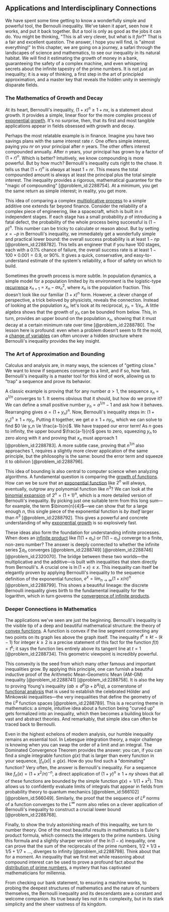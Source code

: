 ## Applications and Interdisciplinary Connections

We have spent some time getting to know a wonderfully simple and powerful tool, the Bernoulli inequality. We've taken it apart, seen how it works, and put it back together. But a tool is only as good as the jobs it can do. You might be thinking, "This is all very clever, but what is it *for*?" That is a fair and excellent question. The answer, I hope you will find, is "almost everything!" In this chapter, we are going on a journey, a safari through the landscapes of science and mathematics, to see our inequality in its natural habitat. We will find it estimating the growth of money in a bank, guaranteeing the safety of a complex machine, and even whispering secrets about the infinite tapestry of the prime numbers. It is not just an inequality; it is a way of thinking, a first step in the art of principled approximation, and a master key that reveals the hidden unity in seemingly disparate fields.

### The Mathematics of Growth and Decay

At its heart, Bernoulli's inequality, $(1+x)^n \ge 1+nx$, is a statement about growth. It provides a simple, linear floor for the more complex process of [exponential growth](@article_id:141375). It's no surprise, then, that its first and most tangible applications appear in fields obsessed with growth and decay.

Perhaps the most relatable example is in finance. Imagine you have two savings plans with the same interest rate $r$. One offers simple interest, paying you $nr$ on your principal after $n$ years. The other offers interest compounded annually. After $n$ years, your principal has grown by a factor of $(1+r)^n$. Which is better? Intuitively, we know compounding is more powerful. But by how much? Bernoulli's inequality cuts right to the chase. It tells us that $(1+r)^n$ is *always* at least $1+nr$. This means the total compounded amount is always at least the principal plus the total simple interest. The inequality provides a rigorous, mathematical guarantee for the "magic of compounding" [@problem_id:2288754]. At a minimum, you get the same return as simple interest; in reality, you get more.

This idea of comparing a complex [multiplicative process](@article_id:274216) to a simple additive one extends far beyond finance. Consider the reliability of a complex piece of engineering, like a spacecraft, which is built in $n$ independent stages. If each stage has a small probability $p$ of introducing a fatal defect, the probability of the whole process being successful is $(1-p)^n$. This number can be tricky to calculate or reason about. But by setting $x = -p$ in Bernoulli's inequality, we immediately get a wonderfully simple and practical lower bound: the overall success probability is at least $1-np$ [@problem_id:2288782]. This tells an engineer that if you have 100 stages, each with a 0.1% chance of failure, the overall success rate is at least $1 - 100 \times 0.001 = 0.9$, or 90%. It gives a quick, conservative, and easy-to-understand estimate of the system's reliability, a floor of safety on which to build.

Sometimes the growth process is more subtle. In population dynamics, a simple model for a population limited by its environment is the logistic-type [recurrence](@article_id:260818) $x_{n+1} = x_n - a x_n^2$, where $x_n$ is the population fraction. This doesn't look like our familiar $(1+x)^n$ form. However, a clever change of perspective, a trick beloved by physicists, reveals the connection. Instead of looking at the population $x_n$, let's look at its reciprocal, $y_n = 1/x_n$. A little algebra shows that the growth of $y_n$ can be bounded from below. This, in turn, provides an upper bound on the population $x_n$, showing that it must decay at a certain minimum rate over time [@problem_id:2288780]. The lesson here is profound: even when a problem doesn't seem to fit the mold, a [change of variables](@article_id:140892) can often uncover a hidden structure where Bernoulli's inequality provides the key insight.

### The Art of Approximation and Bounding

Calculus and analysis are, in many ways, the sciences of "getting close." We want to know if sequences converge to a limit, and if so, how fast. Bernoulli's inequality is a master tool for this kind of work, allowing us to "trap" a sequence and prove its behavior.

A classic example is proving that for any number $a > 1$, the sequence $x_n = a^{1/n}$ converges to 1. It seems obvious that it should, but how do we prove it? We can define a small positive number $y_n = a^{1/n} - 1$ and ask how it behaves. Rearranging gives $a = (1+y_n)^n$. Now, Bernoulli's inequality steps in: $(1+y_n)^n \ge 1 + ny_n$. Putting it together, we get $a \ge 1+ny_n$, which we can solve to find $0 \le y_n \le \frac{a-1}{n}$. We have trapped our error term! As $n$ goes to infinity, the upper bound $\frac{a-1}{n}$ goes to zero, squeezing $y_n$ to zero along with it and proving that $x_n$ must approach 1 [@problem_id:2288783]. A more subtle case, proving that $n^{1/n}$ also approaches 1, requires a slightly more clever application of the same principle, but the philosophy is the same: bound the error term and squeeze it to oblivion [@problem_id:2288796].

This idea of bounding is also central to computer science when analyzing algorithms. A fundamental question is comparing the [growth of functions](@article_id:267154). How can we be sure that an [exponential function](@article_id:160923) like $2^n$ will always, eventually, outgrow any polynomial function like $n^3$? We can look at the [binomial expansion](@article_id:269109) of $2^n = (1+1)^n$, which is a more detailed version of Bernoulli's inequality. By picking just one suitable term from this long sum—for example, the term $\binom{n}{4}$—we can show that for a large enough $n$, this single piece of the exponential function is *by itself* larger than $n^3$ [@problem_id:2288792]. This gives a powerful and concrete understanding of why [exponential growth](@article_id:141375) is so explosively fast.

These ideas also form the foundation for understanding infinite processes. When does an [infinite product](@article_id:172862) like $\prod (1+a_n)$ or $\prod (1-a_n)$ converge to a finite, non-zero number? The answer is deeply connected to whether the infinite series $\sum a_n$ converges [@problem_id:2288749] [@problem_id:2288746] [@problem_id:2320070]. The bridge between these two worlds—the multiplicative and the additive—is built with inequalities that stem directly from Bernoulli's. A crucial one is $\ln(1+x) \le x$. This inequality can itself be elegantly proven by applying Bernoulli's inequality to the sequence definition of the exponential function, $e^x = \lim_{n \to \infty} (1+x/n)^n$ [@problem_id:2288799]. This shows a beautiful lineage: the discrete Bernoulli inequality gives birth to the fundamental inequality for the logarithm, which in turn governs the [convergence of infinite products](@article_id:176356).

### Deeper Connections in Mathematics

The applications we've seen are just the beginning. Bernoulli's inequality is the visible tip of a deep and beautiful mathematical structure: the theory of [convex functions](@article_id:142581). A function is convex if the line segment connecting any two points on its graph lies above the graph itself. The inequality $t^k \ge kt - (k-1)$ for integer $k \ge 2$ is a precise statement of this fact for the function $f(t)=t^k$; it says the function lies entirely above its tangent line at $t=1$ [@problem_id:2288734]. This geometric viewpoint is incredibly powerful.

This convexity is the seed from which many other famous and important inequalities grow. By applying this principle, one can furnish a beautiful inductive proof of the Arithmetic Mean-Geometric Mean (AM-GM) inequality [@problem_id:2288741] [@problem_id:2288758]. It is also the key to proving Young's inequality ($ab \le a^p/p + b^q/q$), a cornerstone of [functional analysis](@article_id:145726) that is used to establish the celebrated Hölder and Minkowski inequalities—the very inequalities that define the geometry of the $L^p$ function spaces [@problem_id:2288789]. This is a recurring theme in mathematics: a simple, intuitive idea about a function being "curved up" gets formalized into an inequality, which then becomes a building block for vast and abstract theories. And remarkably, that simple idea can often be traced back to Bernoulli.

Even in the highest echelons of modern analysis, our humble inequality remains an essential tool. In Lebesgue integration theory, a major challenge is knowing when you can swap the order of a limit and an integral. The Dominated Convergence Theorem provides the answer: you can, if you can find a single integrable function $g(x)$ that is larger than every function in your sequence, $|f_n(x)| \le g(x)$. How do you find such a "dominating" function? Very often, the answer is Bernoulli's inequality. For a sequence like $f_n(x) = (1+x^2/n)^{-n}$, a direct application of $(1+y)^n \ge 1+ny$ shows that all of these functions are bounded by the simple function $g(x) = 1/(1+x^2)$. This allows us to confidently evaluate limits of integrals that appear in fields from probability theory to quantum mechanics [@problem_id:566102] [@problem_id:566049]. Similarly, the proof that the sequence of $L^p$ norms of a function converges to the $L^\infty$ norm also relies on a clever application of Bernoulli's inequality to construct a crucial lower bound [@problem_id:2288768].

Finally, to show the truly astonishing reach of this inequality, we turn to number theory. One of the most beautiful results in mathematics is Euler's product formula, which connects the integers to the prime numbers. Using this formula and a slightly sharper version of the $\ln(1-x)$ inequality, one can prove that the sum of the reciprocals of the prime numbers, $1/2 + 1/3 + 1/5 + 1/7 + \dots$, diverges to infinity [@problem_id:2288798]. Think about that for a moment. An inequality that we first met while reasoning about compound interest can be used to prove a profound fact about the [distribution of prime numbers](@article_id:636953), a mystery that has captivated mathematicians for millennia.

From checking our bank statement, to ensuring a machine works, to probing the deepest structures of mathematics and the nature of numbers themselves, the Bernoulli inequality and its descendants are a constant and welcome companion. Its true beauty lies not in its complexity, but in its stark simplicity and the sheer vastness of its kingdom.